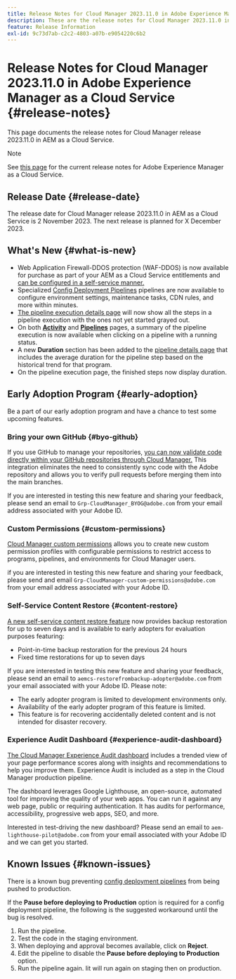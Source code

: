 ```yaml
---
title: Release Notes for Cloud Manager 2023.11.0 in Adobe Experience Manager as a Cloud Service
description: These are the release notes for Cloud Manager 2023.11.0 in AEM as a Cloud Service.
feature: Release Information
exl-id: 9c73d7ab-c2c2-4803-a07b-e9054220c6b2
---
```


# Release Notes for Cloud Manager 2023.11.0 in Adobe Experience Manager as a Cloud Service {#release-notes}

This page documents the release notes for Cloud Manager release 2023.11.0 in AEM as a Cloud Service.

>[!NOTE]
>
>See [this page](/help/release-notes/release-notes-cloud/release-notes-current.md) for the current release notes for Adobe Experience Manager as a Cloud Service.

## Release Date {#release-date}

The release date for Cloud Manager release 2023.11.0 in AEM as a Cloud Service is 2 November 2023. The next release is planned for X December 2023.

## What's New {#what-is-new}

* Web Application Firewall-DDOS protection (WAF-DDOS) is now available for purchase as part of your AEM as a Cloud Service entitlements and [can be configured in a self-service manner.](/help/implementing/cloud-manager/getting-access-to-aem-in-cloud/creating-production-programs.md)
* Specialized [Config Deployment Pipelines](/help/implementing/cloud-manager/configuring-pipelines/introduction-ci-cd-pipelines.md) pipelines are now available to configure environment settings, maintenance tasks, CDN rules, and more within minutes.
* [The pipeline execution details page](/help/implementing/cloud-manager/configuring-pipelines/managing-pipelines.md#view-details) will now show all the steps in a pipeline execution with the ones not yet started grayed out.
* On both **[Activity](/help/implementing/cloud-manager/configuring-pipelines/managing-pipelines.md#activity)** and **[Pipelines](/help/implementing/cloud-manager/configuring-pipelines/managing-pipelines.md#pipelines)** pages, a summary of the pipeline execution is now available when clicking on a pipeline with a running status.
* A new **Duration** section has been added to the [pipeline details page](/help/implementing/cloud-manager/configuring-pipelines/managing-pipelines.md#view-details) that includes the average duration for the pipeline step based on the historical trend for that program.
* On the pipeline execution page, the finished steps now display duration.

## Early Adoption Program {#early-adoption}

Be a part of our early adoption program and have a chance to test some upcoming features.

### Bring your own GitHub {#byo-github}

If you use GitHub to manage your repositories, [you can now validate code directly within your GitHub repositories through Cloud Manager.](/help/implementing/cloud-manager/managing-code/byo-github.md) This integration eliminates the need to consistently sync code with the Adobe repository and allows you to verify pull requests before merging them into the main branches.

If you are interested in testing this new feature and sharing your feedback, please send an email to `Grp-CloudManager_BYOG@adobe.com` from your email address associated with your Adobe ID.

### Custom Permissions {#custom-permissions}

[Cloud Manager custom permissions](/help/implementing/cloud-manager/custom-permissions.md) allows you to create new custom permission profiles with configurable permissions to restrict access to programs, pipelines, and environments for Cloud Manager users.

if you are interested in testing this new feature and sharing your feedback, please send and email `Grp-CloudManager-custom-permissions@adobe.com` from your email address associated with your Adobe ID.

### Self-Service Content Restore {#content-restore}

[A new self-service content restore feature](/help/operations/restore.md) now provides backup restoration for up to seven days and is available to early adopters for evaluation purposes featuring:

* Point-in-time backup restoration for the previous 24 hours
* Fixed time restorations for up to seven days

If you are interested in testing this new feature and sharing your feedback, please send an email to `aemcs-restorefrombackup-adopter@adobe.com` from your email associated with your Adobe ID. Please note:

* The early adopter program is limited to development environments only.
* Availability of the early adopter program of this feature is limited.
* This feature is for recovering accidentally deleted content and is not intended for disaster recovery.

### Experience Audit Dashboard {#experience-audit-dashboard}

[The Cloud Manager Experience Audit dashboard](/help/implementing/cloud-manager/experience-audit-dashboard.md) includes a trended view of your page performance scores along with insights and recommendations to help you improve them. Experience Audit is included as a step in the Cloud Manager production pipeline.

The dashboard leverages Google Lighthouse, an open-source, automated tool for improving the quality of your web apps. You can run it against any web page, public or requiring authentication. It has audits for performance, accessibility, progressive web apps, SEO, and more.

Interested in test-driving the new dashboard? Please send an email to `aem-lighthouse-pilot@adobe.com` from your email associated with your Adobe ID and we can get you started.

## Known Issues {#known-issues}

There is a known bug preventing [config deployment pipelines](/help/implementing/cloud-manager/configuring-pipelines/introduction-ci-cd-pipelines.md##config-deployment-pipeline) from being pushed to production.

If the **Pause before deploying to Production** option is required for a config deployment pipeline, the following is the suggested workaround until the bug is resolved.

1. Run the pipeline.
1. Test the code in the staging environment.
1. When deploying and approval becomes available, click on **Reject**.
1. Edit the pipeline to disable the **Pause before deploying to Production** option.
1. Run the pipeline again. Iit will run again on staging then on production.
